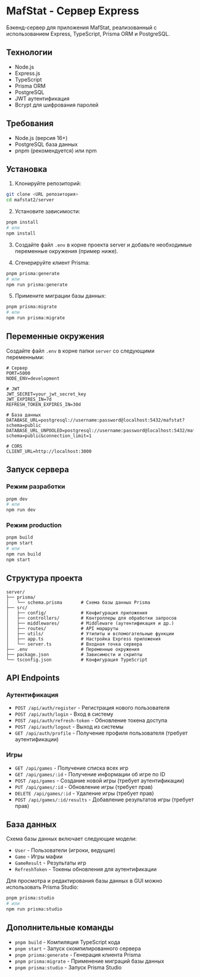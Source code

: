 # MafStat - Сервер Express

Бэкенд-сервер для приложения MafStat, реализованный с использованием Express, TypeScript, Prisma ORM и PostgreSQL.

## Технологии

- Node.js
- Express.js
- TypeScript
- Prisma ORM
- PostgreSQL
- JWT аутентификация
- Bcrypt для шифрования паролей

## Требования

- Node.js (версия 16+)
- PostgreSQL база данных
- pnpm (рекомендуется) или npm

## Установка

1. Клонируйте репозиторий:
```bash
git clone <URL репозитория>
cd mafstat2/server
```

2. Установите зависимости:
```bash
pnpm install
# или
npm install
```

3. Создайте файл `.env` в корне проекта server и добавьте необходимые переменные окружения (пример ниже).

4. Сгенерируйте клиент Prisma:
```bash
pnpm prisma:generate
# или
npm run prisma:generate
```

5. Примените миграции базы данных:
```bash
pnpm prisma:migrate
# или
npm run prisma:migrate
```

## Переменные окружения

Создайте файл `.env` в корне папки `server` со следующими переменными:

```env
# Сервер
PORT=5000
NODE_ENV=development

# JWT
JWT_SECRET=your_jwt_secret_key
JWT_EXPIRES_IN=7d
REFRESH_TOKEN_EXPIRES_IN=30d

# База данных
DATABASE_URL=postgresql://username:password@localhost:5432/mafstat?schema=public
DATABASE_URL_UNPOOLED=postgresql://username:password@localhost:5432/mafstat?schema=public&connection_limit=1

# CORS
CLIENT_URL=http://localhost:3000
```

## Запуск сервера

### Режим разработки
```bash
pnpm dev
# или
npm run dev
```

### Режим production
```bash
pnpm build
pnpm start
# или
npm run build
npm start
```

## Структура проекта

```
server/
├── prisma/
│   └── schema.prisma       # Схема базы данных Prisma
├── src/
│   ├── config/             # Конфигурация приложения
│   ├── controllers/        # Контроллеры для обработки запросов
│   ├── middlewares/        # Middleware (аутентификация и др.)
│   ├── routes/             # API маршруты
│   ├── utils/              # Утилиты и вспомогательные функции
│   ├── app.ts              # Настройка Express приложения
│   └── server.ts           # Входная точка сервера
├── .env                    # Переменные окружения
├── package.json            # Зависимости и скрипты
└── tsconfig.json           # Конфигурация TypeScript
```

## API Endpoints

### Аутентификация

- `POST /api/auth/register` - Регистрация нового пользователя
- `POST /api/auth/login` - Вход в систему
- `POST /api/auth/refresh-token` - Обновление токена доступа
- `POST /api/auth/logout` - Выход из системы
- `GET /api/auth/profile` - Получение профиля пользователя (требует аутентификации)

### Игры

- `GET /api/games` - Получение списка всех игр
- `GET /api/games/:id` - Получение информации об игре по ID
- `POST /api/games` - Создание новой игры (требует аутентификации)
- `PUT /api/games/:id` - Обновление игры (требует прав)
- `DELETE /api/games/:id` - Удаление игры (требует прав)
- `POST /api/games/:id/results` - Добавление результатов игры (требует прав)

## База данных

Схема базы данных включает следующие модели:

- `User` - Пользователи (игроки, ведущие)
- `Game` - Игры мафии
- `GameResult` - Результаты игр
- `RefreshToken` - Токены обновления для аутентификации

Для просмотра и редактирования базы данных в GUI можно использовать Prisma Studio:

```bash
pnpm prisma:studio
# или
npm run prisma:studio
```

## Дополнительные команды

- `pnpm build` - Компиляция TypeScript кода
- `pnpm start` - Запуск скомпилированного сервера
- `pnpm prisma:generate` - Генерация клиента Prisma
- `pnpm prisma:migrate` - Применение миграций базы данных
- `pnpm prisma:studio` - Запуск Prisma Studio
